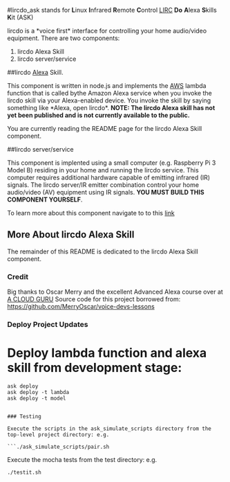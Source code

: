 #lircdo_ask stands for **L**inux **I**nfrared **R**emote **C**ontrol [LIRC](http://www.lirc.org/) **Do** **A**lexa **S**kills **K**it (ASK)

lircdo is a \*voice first\* interface for controlling your home audio/video equipment. There are two components: 

1. lircdo Alexa Skill
2. lircdo server/service

##lircdo [Alexa](https://en.wikipedia.org/wiki/Amazon_Echo) Skill. 

This component is written in node.js and implements the [AWS](https://aws.amazon.com/what-is-aws/) lambda function that is called bythe Amazon Alexa service when you invoke the lircdo skill via your Alexa-enabled device. You invoke the skill by saying something like \*Alexa, open lircdo\*. **NOTE: The lircdo Alexa skill has not yet been published and is not currently available to the public.**

You are currently reading the README page for the lircdo Alexa Skill component.

##lircdo server/service 

This component is implented using a small computer (e.g. Raspberry Pi 3 Model B) residing in your home and running the lircdo service. This computer requires additional hardware capable of emitting infrared (IR) signals. The lircdo server/IR emitter combination control your home audio/video (AV) equipment using IR signals. **YOU MUST BUILD THIS COMPONENT YOURSELF**. 

To learn more about this component navigate to to this [link](https://github.com/actsasrob/lircdo)

## More About lircdo Alexa Skill

The remainder of this README is dedicated to the lircdo Alexa Skill component.


### Credit

   Big thanks to Oscar Merry and the excellent Advanced Alexa course over at [A CLOUD GURU](https://acloud.guru/)
   Source code for this project borrowed from: https://github.com/MerryOscar/voice-devs-lessons

### Deploy Project Updates
# Deploy lambda function and alexa skill from development stage:
```cd to project dir
ask deploy
ask deploy -t lambda
ask deploy -t model


### Testing

Execute the scripts in the ask_simulate_scripts directory from the top-level project directory: e.g.

```./ask_simulate_scripts/pair.sh
```

Execute the mocha tests from the test directory: e.g.
```cd test
./testit.sh
```
